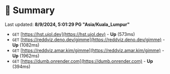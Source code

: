 # 📖 Summary
Last updated: **8/9/2024, 5:01:29 PG "Asia/Kuala_Lumpur"**

- `GET` [https://hst.ujol.dev](https://hst.ujol.dev) - **Up** (573ms)
- `GET` [https://reddviz.deno.dev/gimme](https://reddviz.deno.dev/gimme) - **Up** (1082ms)
- `GET` [https://reddviz.amar.kim/gimme](https://reddviz.amar.kim/gimme) - **Up** (1962ms)
- `GET` [https://dumb.onrender.com](https://dumb.onrender.com) - **Up** (394ms)
